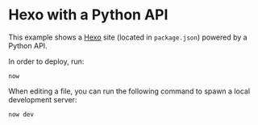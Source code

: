 # Hexo with a Python API

This example shows a [Hexo](https://hexo.io/) site (located in `package.json`) powered by a Python API.

In order to deploy, run:

```
now
```

When editing a file, you can run the following command to spawn a local development server:

```
now dev
```
